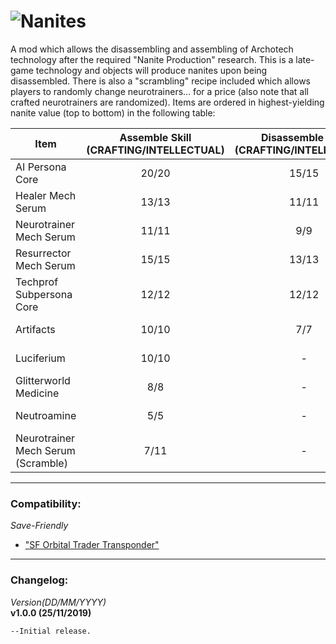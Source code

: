 ![Nanites](https://i.imgur.com/mqmV1Ub.png)  
========
A mod which allows the disassembling and assembling of Archotech technology after the required "Nanite Production" research. This is a late-game technology and objects will produce nanites upon being disassembled. There is also a "scrambling" recipe included which allows players to randomly change neurotrainers... for a price (also note that all crafted neurotrainers are randomized). Items are ordered in highest-yielding nanite value (top to bottom) in the following table:

| **Item** | **Assemble Skill** (CRAFTING/INTELLECTUAL)| **Disassemble Skill** (CRAFTING/INTELLECTUAL) | **Tech Required** | **Production Bench**  |
| ------------- | :-------------: | :-------------: | :-------------: | :-------------: |
| AI Persona Core  | 20/20  | 15/15  | Nanite Production | Fabrication Bench |
| Healer Mech Serum  | 13/13  | 11/11  | Nanite Production  | Fabrication Bench |
| Neurotrainer Mech Serum  | 11/11  | 9/9  | Nanite Production  | Fabrication Bench |
| Resurrector Mech Serum  | 15/15  | 13/13  | Nanite Production  | Fabrication Bench |
| Techprof Subpersona Core  | 12/12  | 12/12  | Nanite Production  | Fabrication Bench |
| Artifacts  | 10/10  | 7/7  | Nanite Production  | Fabrication Bench |
| Luciferium  | 10/10  | -  | Nanite Production  | Drug Lab |
| Glitterworld Medicine  | 8/8  | -  | Nanite Production  | Drug Lab |
| Neutroamine  | 5/5  | -  | Medicine Production  | Drug Lab |
| Neurotrainer Mech Serum (Scramble) | 7/11  | -  | Nanite Production  | Fabrication Bench |

----------------------------------
### Compatibility:
*Save-Friendly*
- ["SF Orbital Trader Transponder"](https://steamcommunity.com/sharedfiles/filedetails/?id=1301120711)

----------------------------------
### Changelog:
_Version(DD/MM/YYYY)_  
**v1.0.0 (25/11/2019)**
```
--Initial release.
```
